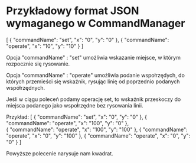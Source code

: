 # Przykładowy format JSON wymaganego w CommandManager

[
    {
      "commandName": "set",
      "x": "0",
      "y": "0"
    },
    {
      "commandName": "operate",
      "x": "10",
      "y": "10"
    }
]

Opcja "commandName" : "set" umożliwia wskazanie miejsce, w którym rozpocznie się rysowanie.

Opcja "commandName" : "operate" umożliwia podanie wspołrzędych, do których przemieści się wskaźnik, rysując linię od poprzednio podanych współrzędnych.



Jeśli w ciągu poleceń podamy operację set, to wskaźnik przeskoczy do miejsca podanego jako wspołrzędne bez rysowania linii.


Przykład:
[
    {
      "commandName": "set",
      "x": "0",
      "y": "0"
    },
    {
      "commandName": "operate",
      "x": "100",
      "y": "0"
    },    
    {
      "commandName": "operate",
      "x": "100",
      "y": "100"
    },
    {
      "commandName": "operate",
      "x": "0",
      "y": "100"
    },
    {
      "commandName": "operate",
      "x": "0",
      "y": "0"
    }
]

Powyższe polecenie narysuje nam kwadrat.
